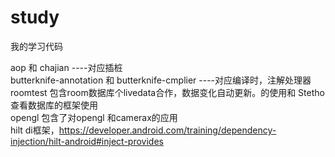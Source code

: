 # study
我的学习代码

aop  和  chajian   ----对应插桩  
butterknife-annotation  和  butterknife-cmplier   ----对应编译时，注解处理器  
roomtest   包含room数据库个livedata合作，数据变化自动更新。的使用和 Stetho 查看数据库的框架使用  
opengl   包含了对opengl 和camerax的应用  
hilt  di框架，https://developer.android.com/training/dependency-injection/hilt-android#inject-provides  



